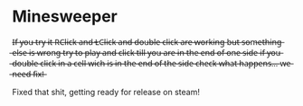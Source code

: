 # Minesweeper
I̶f̶ ̶y̶o̶u̶ ̶t̶r̶y̶ ̶i̶t̶ ̶R̶C̶l̶i̶c̶k̶ ̶a̶n̶d̶ ̶L̶C̶l̶i̶c̶k̶ ̶a̶n̶d̶ ̶d̶o̶u̶b̶l̶e̶ ̶c̶l̶i̶c̶k̶ ̶a̶r̶e̶ ̶w̶o̶r̶k̶i̶n̶g̶
b̶u̶t̶ ̶s̶o̶m̶e̶t̶h̶i̶n̶g̶ ̶e̶l̶s̶e̶ ̶i̶s̶ ̶w̶r̶o̶n̶g̶ ̶t̶r̶y̶ ̶t̶o̶ ̶p̶l̶a̶y̶ ̶a̶n̶d̶ ̶c̶l̶i̶c̶k̶ ̶t̶i̶l̶l̶ ̶y̶o̶u̶ ̶a̶r̶e̶ ̶i̶n̶ ̶t̶h̶e̶ ̶e̶n̶d̶ ̶o̶f̶ ̶o̶n̶e̶ ̶s̶i̶d̶e̶
i̶f̶ ̶y̶o̶u̶ ̶d̶o̶u̶b̶l̶e̶ ̶c̶l̶i̶c̶k̶ ̶i̶n̶ ̶a̶ ̶c̶e̶l̶l̶ ̶w̶i̶c̶h̶ ̶i̶s̶ ̶i̶n̶ ̶t̶h̶e̶ ̶e̶n̶d̶ ̶o̶f̶ ̶t̶h̶e̶ ̶s̶i̶d̶e̶ ̶c̶h̶e̶c̶k̶ ̶w̶h̶a̶t̶ ̶h̶a̶p̶p̶e̶n̶s̶.̶.̶.̶
w̶e̶ ̶n̶e̶e̶d̶ ̶f̶i̶x̶!̶

Fixed that shit, getting ready for release on steam!
